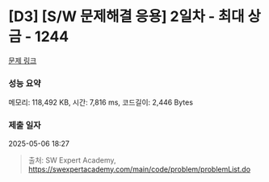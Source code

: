 # [D3] [S/W 문제해결 응용] 2일차 - 최대 상금 - 1244 

[문제 링크](https://swexpertacademy.com/main/code/problem/problemDetail.do?contestProbId=AV15Khn6AN0CFAYD) 

### 성능 요약

메모리: 118,492 KB, 시간: 7,816 ms, 코드길이: 2,446 Bytes

### 제출 일자

2025-05-06 18:27



> 출처: SW Expert Academy, https://swexpertacademy.com/main/code/problem/problemList.do